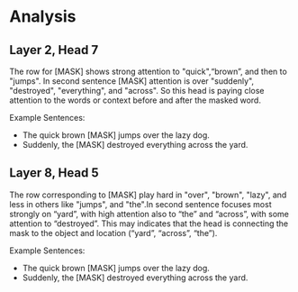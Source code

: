 # Analysis

## Layer 2, Head 7

The row for [MASK] shows strong attention to "quick",“brown”, and then to "jumps". In second sentence [MASK] attention is over "suddenly", "destroyed", "everything", and "across". So this head is paying close attention to the words or context before and after the masked word.

Example Sentences:
- The quick brown [MASK] jumps over the lazy dog.
- Suddenly, the [MASK] destroyed everything across the yard.

## Layer 8, Head 5

The row corresponding to [MASK] play hard in "over", "brown", "lazy", and less in others like "jumps", and "the".In second sentence focuses most strongly on “yard”, with high attention also to “the” and “across”, with some attention to “destroyed”. This may indicates that the head is connecting the mask to the object and location (“yard”, “across”, “the”).

Example Sentences:
- The quick brown [MASK] jumps over the lazy dog.
- Suddenly, the [MASK] destroyed everything across the yard.

